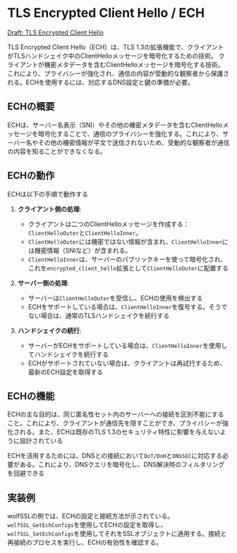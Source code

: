 # TLS Encrypted Client Hello / ECH

[Draft: TLS Encrypted Client Hello](https://www.ietf.org/archive/id/draft-ietf-tls-esni-18.html)

TLS Encrypted Client Hello（ECH）は、TLS 1.3の拡張機能で、クライアントがTLSハンドシェイク中のClientHelloメッセージを暗号化するための技術。
クライアントが機密メタデータを含むClientHelloメッセージを暗号化する技術。これにより、プライバシーが強化され、通信の内容が受動的な観察者から保護される。ECHを使用するには、対応するDNS設定と鍵の準備が必要。

## ECHの概要

ECHは、サーバー名表示（SNI）やその他の機密メタデータを含むClientHelloメッセージを暗号化することで、通信のプライバシーを強化する。これにより、サーバー名やその他の機密情報が平文で送信されないため、受動的な観察者が通信の内容を知ることができなくなる。

## ECHの動作

ECHは以下の手順で動作する

1. **クライアント側の処理**:
   - クライアントは二つのClientHelloメッセージを作成する：`ClientHelloOuter`と`ClientHelloInner`。
   - `ClientHelloOuter`には機密ではない情報が含まれ、`ClientHelloInner`には機密情報（SNIなど）が含まれる。
   - `ClientHelloInner`は、サーバーのパブリックキーを使って暗号化され、これを`encrypted_client_hello`拡張として`ClientHelloOuter`に配置する

2. **サーバー側の処理**:
   - サーバーは`ClientHelloOuter`を受信し、ECHの使用を検出する
   - ECHをサポートしている場合は、`ClientHelloInner`を復号する。そうでない場合は、通常のTLSハンドシェイクを続行する

3. **ハンドシェイクの続行**:
   - サーバーがECHをサポートしている場合は、`ClientHelloInner`を使用してハンドシェイクを続行する
   - ECHがサポートされていない場合は、クライアントは再試行するため、最新のECH設定を取得する

## ECHの機能

ECHの主な目的は、同じ匿名性セット内のサーバーへの接続を区別不能にすること。これにより、クライアントが通信先を隠すことができ、プライバシーが強化される。また、ECHは既存のTLS 1.3のセキュリティ特性に影響を与えないように設計されている

ECHを活用するためには、DNSとの接続において`DoT/DoH`と`DNSSEC`に対応する必要がある。これにより、DNSクエリを暗号化し、DNS解決時のフィルタリングを回避できる

## 実装例

wolfSSLの例では、ECHの設定と接続方法が示されている。`wolfSSL_GetEchConfigs`を使用してECHの設定を取得し、`wolfSSL_SetEchConfigs`を使用してそれをSSLオブジェクトに適用する。接続と再接続のプロセスを実行し、ECHの有効性を確認する。
